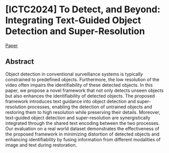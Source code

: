 # [ICTC2024] To Detect, and Beyond: Integrating Text-Guided Object Detection and Super-Resolution

[Paper](https://ieeexplore.ieee.org/abstract/document/10827061)

## Abstract   
Object detection in conventional surveillance systems is typically constrained to predefined objects. Furthermore, the low resolution of the video often impairs the identifiability of these detected objects. In this paper, we propose a novel framework that not only detects unseen objects but also enhances the identifiability of detected objects. The proposed framework introduces text guidance into object detection and super-resolution processes, enabling the detection of untrained objects and restoring them to high resolution while preserving their details. Moreover, text-guided object detection and super-resolution are synergistically integrated through the shared text encoding between the two processes. Our evaluation on a real world dataset demonstrates the effectiveness of the proposed framework in minimizing distortion of detected objects and enhancing identifiability by fusing information from different modalities of image and text during restoration.

<br>   

